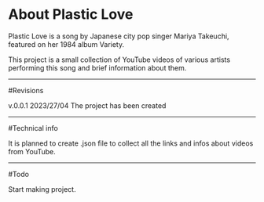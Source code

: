 # About Plastic Love

Plastic Love is a song by Japanese city pop singer Mariya Takeuchi, featured on her 1984 album Variety.

This project is a small collection of YouTube videos of various artists performing this song and brief information about them.

-----------------------------------------------
#Revisions

v.0.0.1 2023/27/04 The project has been created

-----------------------------------------------

#Technical info

It is planned to create .json file to collect all the links and infos about videos from YouTube.

-----------------------------------------------

#Todo

Start making project.
